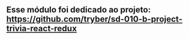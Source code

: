 ## Esse módulo foi dedicado ao projeto: https://github.com/tryber/sd-010-b-project-trivia-react-redux